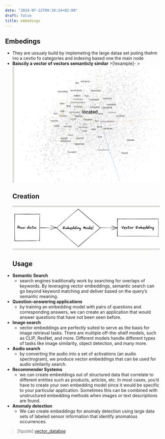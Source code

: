 ```yaml
---
date: "2024-07-22T09:10:24+02:00"
draft: false
title: embedings
---
```


## Embedings

-   They are ussualy build by implemeting the large dataa set puting
    thehm ino a cevtio fo categories and indexing based one the main
    node
-   **Baiscily a vector of vectors semanticly
    similar** >\[!example\]- >![EmbedingMap_visual.png](/static/EmbedingMap_visual.png)
    ## Creation
    ![CreationEmmbeding_visual.png](/static/CreationEmmbeding_visual.png)
    ## Usage
-   **Semantic Search**
    -   search engines traditionally work by searching for overlaps of
        keywords. By leveraging vector embeddings, semantic search can
        go beyond keyword matching and deliver based on the query’s
        semantic meaning.
-   **Question-answering applications**
    -   by training an embedding model with pairs of questions and
        corresponding answers, we can create an application that would
        answer questions that have not been seen before.
-   **Image search**
    -   vector embeddings are perfectly suited to serve as the basis for
        image retrieval tasks. There are multiple off-the-shelf models,
        such as CLIP, ResNet, and more. Different models handle
        different types of tasks like image similarity, object
        detection, and many more.
-   **Audio search**
    -   by converting the audio into a set of activations (an audio
        spectrogram), we produce vector embeddings that can be used for
        audio similarity search.
-   **Recommender Systems**
    -   we can create embeddings out of structured data that correlate
        to different entities such as products, articles, etc. In most
        cases, you’d have to create your own embedding model since it
        would be specific to your particular application. Sometimes this
        can be combined with unstructured embedding methods when images
        or text descriptions are found.
-   **Anomaly detection**
    -   We can create embeddings for anomaly detection using large data
        sets of labeled sensor information that identify anomalous
        occurrences.

> \[!quote\] [vector_databse](/databases/vector_databse)
